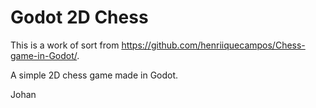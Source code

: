 # Godot 2D Chess

This is a work of sort from https://github.com/henriiquecampos/Chess-game-in-Godot/.

A simple 2D chess game made in Godot.

Johan